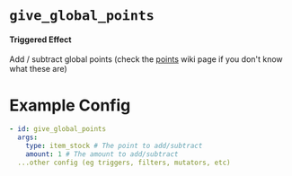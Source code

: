 # `give_global_points`
#### Triggered Effect

Add / subtract global points (check the [points](https://plugins.auxilor.io/effects/points) wiki page if you don't know what these are)

# Example Config
```yaml
- id: give_global_points
  args:
    type: item_stock # The point to add/subtract
    amount: 1 # The amount to add/subtract
  ...other config (eg triggers, filters, mutators, etc)
  ```